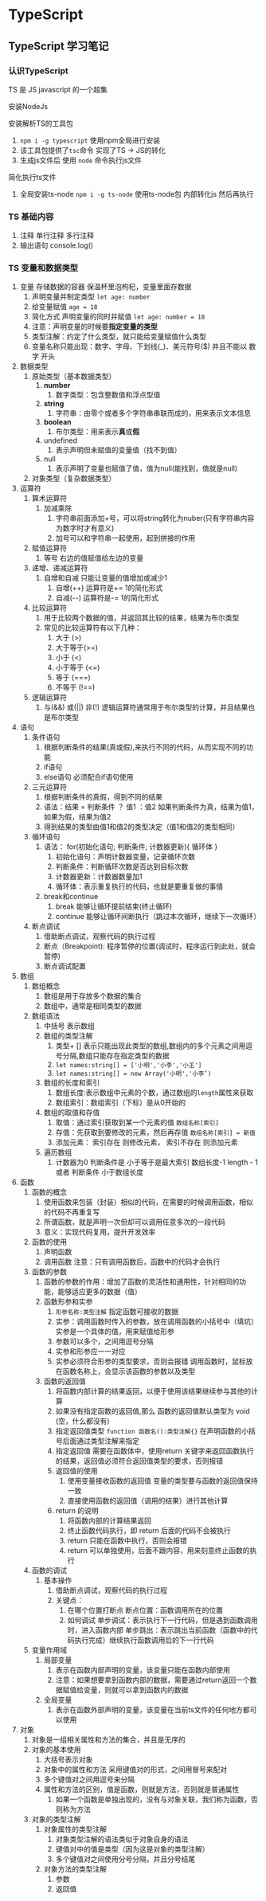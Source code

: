 # TypeScript

## TypeScript 学习笔记

### 认识TypeScript

TS 是 JS javascript 的一个超集

安装NodeJs 

安装解析TS的工具包

1. ` npm i -g typescript ` 使用npm全局进行安装
2. 该工具包提供了` tsc `命令 实现了TS -> JS的转化
3. 生成js文件后 使用 ` node ` 命令执行js文件

简化执行ts文件

1. 全局安装ts-node ` npm i -g ts-node ` 使用ts-node包 内部转化js 然后再执行

### TS 基础内容

1. 注释 单行注释 多行注释
2. 输出语句 console.log()

### TS 变量和数据类型

1. 变量 存储数据的容器 保温杯里泡枸杞，变量里面存数据
   1. 声明变量并制定类型 `let age: number`
   2. 给变量赋值 ` age = 18 `
   3. 简化方式 声明变量的同时并赋值 ` let age: number = 18 `
   4. 注意：声明变量的时候要**指定变量的类型**
   5. 类型注解：约定了什么类型，就只能给变量赋值什么类型 
   6. 变量名称只能出现：数字、字母、下划线(_)、美元符号($) 并且不能以 数字 开头
2. 数据类型
   1. 原始类型（基本数据类型）
      1. **number**
         1. 数字类型：包含整数值和浮点型值
      2. **string**
         1. 字符串：由零个或者多个字符串串联而成的，用来表示文本信息
      3. **boolean**
         1. 布尔类型：用来表示**真**或**假**
      4. undefined
         1. 表示声明但未赋值的变量值（找不到值）
      5. null
         1. 表示声明了变量也赋值了值，值为null(能找到，值就是null)
   2. 对象类型（复杂数据类型）
3. 运算符
   1. 算术运算符
      1. 加减乘除
         1. 字符串前面添加+号，可以将string转化为nuber(只有字符串内容为数字时才有意义)
         2. 加号可以和字符串一起使用，起到拼接的作用
   2. 赋值运算符
      1. 等号 右边的值赋值给左边的变量
   3. 递增、递减运算符
      1. 自增和自减 只能让变量的值增加或减少1
         1. 自增(++) 运算符是+= 1的简化形式
         2. 自减(--) 运算符是-= 1的简化形式
   4. 比较运算符
      1. 用于比较两个数据的值，并返回其比较的结果，结果为布尔类型
      2. 常见的比较运算符有以下几种：
         1. 大于 (>)
         2. 大于等于(>=)
         3. 小于 (<)
         4. 小于等于 (<=)
         5. 等于 (===)
         6. 不等于 (!==)
   5. 逻辑运算符
      1. 与(&&) 或(||) 非(!) 逻辑运算符通常用于布尔类型的计算，并且结果也是布尔类型
4. 语句
   1. 条件语句
      1. 根据判断条件的结果(真或假),来执行不同的代码，从而实现不同的功能
      2. if语句
      3. else语句 必须配合if语句使用
   2. 三元运算符
      1. 根据判断条件的真假，得到不同的结果
      2. 语法：结果 = 判断条件 ？ 值1 ：值2 如果判断条件为真，结果为值1，如果为假，结果为值2
      3. 得到结果的类型由值1和值2的类型决定（值1和值2的类型相同）
   3. 循环语句
      1. 语法： for(初始化语句; 判断条件; 计数器更新){ 循环体 }
         1. 初始化语句：声明计数器变量，记录循环次数
         2. 判断条件：判断循环次数是否达到目标次数
         3. 计数器更新：计数器数量加1
         4. 循环体：表示重复执行的代码，也就是要重复做的事情
      2. break和continue 
         1. break 能够让循环提前结束(终止循环)
         2. continue 能够让循环间断执行（跳过本次循环，继续下一次循环）
   4. 断点调试
      1. 借助断点调试，观察代码的执行过程
      2. 断点（Breakpoint): 程序暂停的位置(调试时，程序运行到此处，就会暂停)
      3. 断点调试配置
5. 数组
   1. 数组概念
      1. 数组是用于存放多个数据的集合
      2. 数组中，通常是相同类型的数据
   2. 数组语法
      1. 中括号 表示数组
      2. 数组的类型注解
         1. 类型+ [] 表示只能出现此类型的数组,数组内的多个元素之间用逗号分隔,数组只能存在指定类型的数据
         2. ` let names:string[] = ['小明','小李','小王'] `
         3. ` let names:string[] = new Array('小明','小李’) `
      3. 数组的长度和索引
         1. 数组长度:表示数组中元素的个数，通过数组的` length `属性来获取
         2. 数组索引：数组索引（下标）是从0开始的
      4. 数组的取值和存值
         1. 取值：通过索引获取到某一个元素的值  ` 数组名称[索引] `
         2. 存值：先获取到要修改的元素，然后再存值 ` 数组名称[索引] = 新值 `
         3. 添加元素： 索引存在 则修改元素， 索引不存在 则添加元素 
      5. 遍历数组
         1. 计数器为0 判断条件是 小于等于是最大索引 数组长度-1 length - 1 或者 判断条件 小于数组长度
6. 函数
   1. 函数的概念
      1. 使用函数来包装（封装）相似的代码，在需要的时候调用函数，相似的代码不再重复写
      2. 所谓函数，就是声明一次但却可以调用任意多次的一段代码
      3. 意义：实现代码复用，提升开发效率
   2. 函数的使用
      1. 声明函数
      2. 调用函数 注意：只有调用函数后，函数中的代码才会执行
   3. 函数的参数
      1. 函数的参数的作用：增加了函数的灵活性和通用性，针对相同的功能，能够适应更多的数据（值）
      2. 函数形参和实参
         1. ` 形参名称:类型注解 ` 指定函数可接收的数据
         2. 实参：调用函数时传入的参数，放在调用函数的小括号中（填坑） 实参是一个具体的值，用来赋值给形参
         3. 参数可以多个，之间用逗号分隔
         4. 实参和形参应一一对应
         5. 实参必须符合形参的类型要求，否则会报错 调用函数时，鼠标放在函数名称上，会显示该函数的参数以及类型
      3. 函数的返回值
         1. 将函数内部计算的结果返回，以便于使用该结果继续参与其他的计算
         2. 如果没有指定函数的返回值,那么 函数的返回值默认类型为 void (空，什么都没有)
         3. 指定返回值类型 ` function 函数名():类型注解{} ` 在声明函数的小括号后面通过类型注解来指定
         4. 指定返回值 需要在函数体中，使用return 关键字来返回函数执行的结果，返回值必须符合返回值类型的要求，否则报错
         5. 返回值的使用
            1. 使用变量接收函数的返回值 变量的类型要与函数的返回值保持一致
            2. 直接使用函数的返回值（调用的结果）进行其他计算
         6. return 的说明
            1. 将函数内部的计算结果返回
            2. 终止函数代码执行，即 return 后面的代码不会被执行
            3. return 只能在函数中执行，否则会报错
            4. return 可以单独使用，后面不跟内容，用来刻意终止函数的执行
   4. 函数的调试
      1. 基本操作
         1. 借助断点调试，观察代码的执行过程
         2. 关键点：
            1. 在哪个位置打断点 断点位置：函数调用所在的位置
            2. 如何调试 单步调试：表示执行下一行代码，但是遇到函数调用时，进入函数内部 单步跳出：表示跳出当前函数（函数中的代码执行完成）继续执行函数调用后的下一行代码
   5. 变量作用域
      1. 局部变量
         1. 表示在函数内部声明的变量，该变量只能在函数内部使用
         2. 注意：如果想要拿到函数内部的数据，需要通过return返回一个数据赋值给变量，则就可以拿到函数内的数据
      2. 全局变量
         1. 表示在函数外部声明的变量，该变量在当前ts文件的任何地方都可以使用
7. 对象
   1. 对象是一组相关属性和方法的集合，并且是无序的
   2. 对象的基本使用
      1. 大括号表示对象
      2. 对象中的属性和方法 采用键值对的形式，之间用冒号来配对
      3. 多个键值对之间用逗号来分隔
      4. 属性和方法的区别，值是函数，则就是方法，否则就是普通属性
         1. 如果一个函数是单独出现的，没有与对象关联，我们称为函数，否则称为方法
   3. 对象的类型注解
      1. 对象属性的类型注解
         1. 对象类型注解的语法类似于对象自身的语法
         2. 键值对中的值是类型（因为这是对象的类型注解）
         3. 多个键值对之间使用分号分隔，并且分号结尾
      2. 对象方法的类型注解
         1. 参数
         2. 返回值